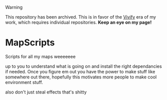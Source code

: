 > [!WARNING]  
> This repository has been archived. This is in favor of the [Vivify](https://exsii.totalbs.dev/) era of my work, which requires individual repositories. **Keep an eye on my page!**

# MapScripts
Scripts for all my maps weeeeeee

up to you to understand what is going on and install the right dependancies if needed. 
Once you figure em out you have the power to make stuff like somewhere out there, hopefully this motivates more people to make cool environment stuff.

also don't just steal effects that's shitty
